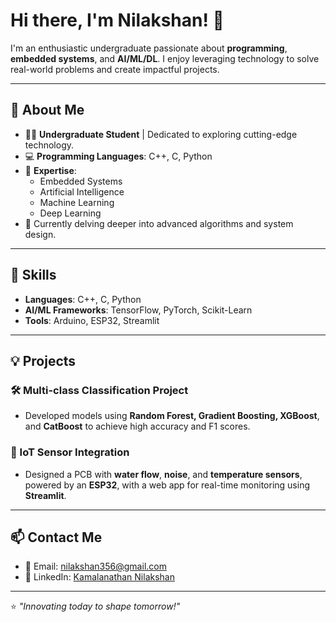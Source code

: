 # Hi there, I'm Nilakshan! 👋

I'm an enthusiastic undergraduate passionate about **programming**, **embedded systems**, and **AI/ML/DL**. I enjoy leveraging technology to solve real-world problems and create impactful projects.

---

## 🌟 About Me

- 👨‍🎓 **Undergraduate Student** | Dedicated to exploring cutting-edge technology.
- 💻 **Programming Languages**: C++, C, Python
- 🤖 **Expertise**: 
  - Embedded Systems
  - Artificial Intelligence
  - Machine Learning
  - Deep Learning
- 🌱 Currently delving deeper into advanced algorithms and system design.

---

## 🚀 Skills

- **Languages**: C++, C, Python  
- **AI/ML Frameworks**: TensorFlow, PyTorch, Scikit-Learn  
- **Tools**: Arduino, ESP32, Streamlit  

---

## 💡 Projects

### 🛠️ Multi-class Classification Project
- Developed models using **Random Forest, Gradient Boosting, XGBoost**, and **CatBoost** to achieve high accuracy and F1 scores.

### 🌊 IoT Sensor Integration
- Designed a PCB with **water flow**, **noise**, and **temperature sensors**, powered by an **ESP32**, with a web app for real-time monitoring using **Streamlit**.

---

## 📫 Contact Me

- 📧 Email: [nilakshan356@gmail.com](mailto:nilakshan356@gmail.com)
- 💼 LinkedIn: [Kamalanathan Nilakshan](https://linkedin.com/in/kamalanathan-nilakshan)

---

⭐️ *"Innovating today to shape tomorrow!"*
